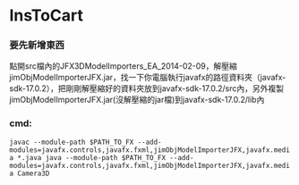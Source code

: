 # InsToCart
### 要先新增東西
點開src檔內的JFX3DModelImporters_EA_2014-02-09，解壓縮jimObjModelImporterJFX.jar，找一下你電腦執行javafx的路徑資料夾（javafx-sdk-17.0.2），把剛剛解壓縮好的資料夾放到javafx-sdk-17.0.2/src內，另外複製jimObjModelImporterJFX.jar(沒解壓縮的jar檔)到javafx-sdk-17.0.2/lib內

### cmd:
`javac --module-path $PATH_TO_FX --add-modules=javafx.controls,javafx.fxml,jimObjModelImporterJFX,javafx.media *.java
java --module-path $PATH_TO_FX --add-modules=javafx.controls,javafx.fxml,jimObjModelImporterJFX,javafx.media Camera3D`
